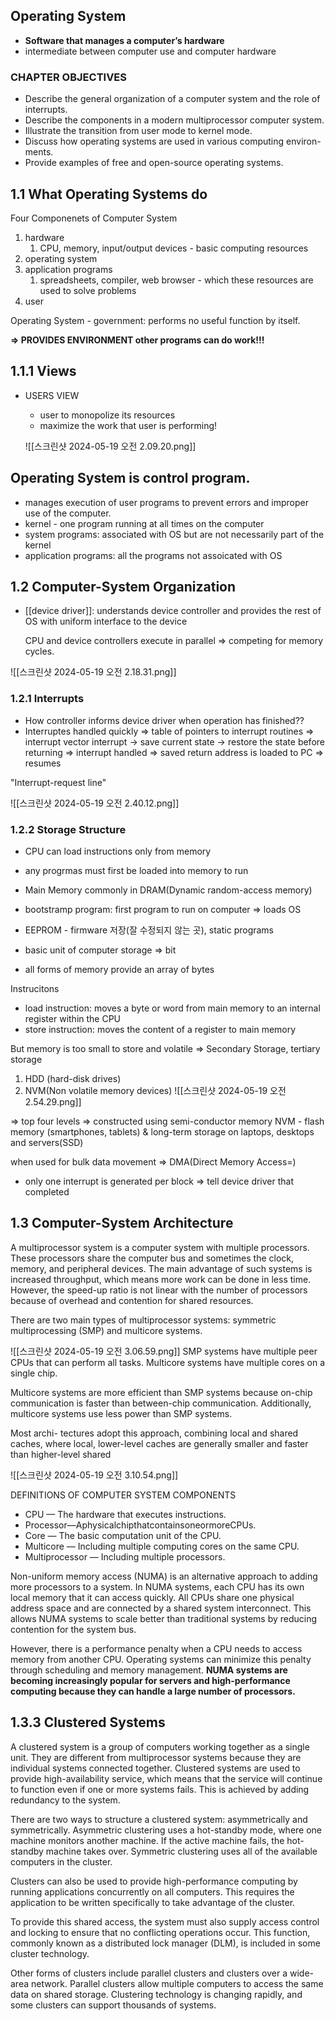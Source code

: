 
## Operating System

- **Software that manages a computer’s hardware**
- intermediate between computer use and computer hardware

### **CHAPTER OBJECTIVES**

- Describe the general organization of a computer system and the role of interrupts.
- Describe the components in a modern multiprocessor computer system.
- Illustrate the transition from user mode to kernel mode.
- Discuss how operating systems are used in various computing environ- ments.
- Provide examples of free and open-source operating systems.

## 1.1 What Operating Systems do

Four Componenets of Computer System

1. hardware
    1. CPU, memory, input/output devices - basic computing resources
2. operating system
3. application programs
    1. spreadsheets, compiler, web browser - which these resources are used to solve problems
4. user

Operating System - government: performs no useful function by itself.

**⇒ PROVIDES ENVIRONMENT other programs can do work!!!**

## 1.1.1 Views

- USERS VIEW
    
    - user to monopolize its resources
    - maximize the work that user is performing!
    
    ![[스크린샷 2024-05-19 오전 2.09.20.png]]
    
## Operating System is control program.
- manages execution of user programs to prevent errors and improper use of the computer.
- kernel - one program running at all times on the computer
- system programs: associated with OS but are not necessarily part of the kernel
- application programs: all the programs not assoicated with OS


## 1.2 Computer-System Organization
- [[device driver]]: understands device controller and provides the rest of OS with uniform interface to the device

	CPU and device controllers execute in parallel => competing for memory cycles.

![[스크린샷 2024-05-19 오전 2.18.31.png]]

### 1.2.1 Interrupts
- How controller informs device driver when operation has finished??
- Interruptes handled quickly => table of pointers to interrupt routines => interrupt vector
	interrupt -> save current state -> restore the state before returning => interrupt handled => saved return address is loaded to PC => resumes

"Interrupt-request line" 

![[스크린샷 2024-05-19 오전 2.40.12.png]]

### 1.2.2 Storage Structure
- CPU can load instructions only from memory
- any progrmas must first be loaded into memory to run

- Main Memory commonly in DRAM(Dynamic random-access memory)
- bootstramp program: first program to run on computer => loads OS
- EEPROM - firmware 저장(잘 수정되지 않는 곳), static programs
- basic unit of computer storage => bit
- all forms of memory provide an array of bytes

Instrucitons
- load instruction: moves a byte or word from main memory to an internal register within the CPU
- store instruction: moves the content of a register to main memory

But memory is too small to store and volatile => Secondary Storage, tertiary storage
1. HDD (hard-disk drives)
2. NVM(Non volatile memory devices)
![[스크린샷 2024-05-19 오전 2.54.29.png]]

=> top four levels => constructed using semi-conductor memory
NVM - flash memory (smartphones, tablets) & long-term storage on laptops, desktops and servers(SSD)

when used for bulk data movement => DMA(Direct Memory Access=)
- only one interrupt is generated per block => tell device driver that completed

## 1.3 Computer-System Architecture
A multiprocessor system is a computer system with multiple processors. 
These processors share the computer bus and sometimes the clock, memory, and peripheral devices. 
The main advantage of such systems is increased throughput, which means more work can be done in less time. 
However, the speed-up ratio is not linear with the number of processors because of overhead and contention for shared resources.

There are two main types of multiprocessor systems: 
symmetric multiprocessing (SMP) and multicore systems. 

![[스크린샷 2024-05-19 오전 3.06.59.png]]
SMP systems have multiple peer CPUs that can perform all tasks. 
Multicore systems have multiple cores on a single chip. 

Multicore systems are more efficient than SMP systems because on-chip communication is faster than between-chip communication. Additionally, multicore systems use less power than SMP systems.


Most archi- tectures adopt this approach, combining local and shared caches, where local, lower-level caches are generally smaller and faster than higher-level shared


![[스크린샷 2024-05-19 오전 3.10.54.png]]

DEFINITIONS OF COMPUTER SYSTEM COMPONENTS
- CPU — The hardware that executes instructions.
- Processor—AphysicalchipthatcontainsoneormoreCPUs.
- Core — The basic computation unit of the CPU.
- Multicore — Including multiple computing cores on the same CPU.
- Multiprocessor — Including multiple processors.

Non-uniform memory access (NUMA) is an alternative approach to adding more processors to a system. In NUMA systems, each CPU has its own local memory that it can access quickly. All CPUs share one physical address space and are connected by a shared system interconnect. This allows NUMA systems to scale better than traditional systems by reducing contention for the system bus.

However, there is a performance penalty when a CPU needs to access memory from another CPU. Operating systems can minimize this penalty through scheduling and memory management. **NUMA systems are becoming increasingly popular for servers and high-performance computing because they can handle a large number of processors.**

## 1.3.3 Clustered Systems

A clustered system is a group of computers working together as a single unit. They are different from multiprocessor systems because they are individual systems connected together. Clustered systems are used to provide high-availability service, which means that the service will continue to function even if one or more systems fails. This is achieved by adding redundancy to the system.

There are two ways to structure a clustered system: asymmetrically and symmetrically. Asymmetric clustering uses a hot-standby mode, where one machine monitors another machine. If the active machine fails, the hot-standby machine takes over. 
Symmetric clustering uses all of the available computers in the cluster.

Clusters can also be used to provide high-performance computing by running applications concurrently on all computers. This requires the application to be written specifically to take advantage of the cluster.

To provide this shared access, the system must also supply access control and locking to ensure that no conflicting operations occur. This function, commonly known as a distributed lock manager (DLM), is included in some cluster technology.

Other forms of clusters include parallel clusters and clusters over a wide-area network. Parallel clusters allow multiple computers to access the same data on shared storage. Clustering technology is changing rapidly, and some clusters can support thousands of systems.